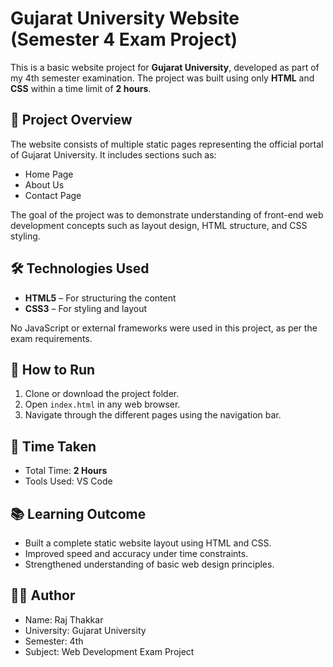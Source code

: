 # Gujarat University Website (Semester 4 Exam Project)

This is a basic website project for **Gujarat University**, developed as part of my 4th semester examination. The project was built using only **HTML** and **CSS** within a time limit of **2 hours**.

## 📁 Project Overview

The website consists of multiple static pages representing the official portal of Gujarat University. It includes sections such as:

- Home Page
- About Us
- Contact Page

The goal of the project was to demonstrate understanding of front-end web development concepts such as layout design, HTML structure, and CSS styling.

## 🛠 Technologies Used

- **HTML5** – For structuring the content
- **CSS3** – For styling and layout

No JavaScript or external frameworks were used in this project, as per the exam requirements.


## 🚀 How to Run

1. Clone or download the project folder.
2. Open `index.html` in any web browser.
3. Navigate through the different pages using the navigation bar.

## 📅 Time Taken

- Total Time: **2 Hours**
- Tools Used: VS Code

## 📚 Learning Outcome

- Built a complete static website layout using HTML and CSS.
- Improved speed and accuracy under time constraints.
- Strengthened understanding of basic web design principles.

## 👨‍🎓 Author

- Name: Raj Thakkar
- University: Gujarat University
- Semester: 4th
- Subject: Web Development Exam Project